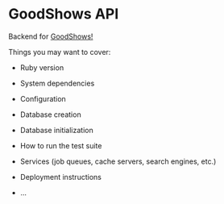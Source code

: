 # GoodShows API

Backend for [GoodShows!](https://good-shows.herokuapp.com/)


Things you may want to cover:

* Ruby version

* System dependencies

* Configuration

* Database creation

* Database initialization

* How to run the test suite

* Services (job queues, cache servers, search engines, etc.)

* Deployment instructions

* ...
